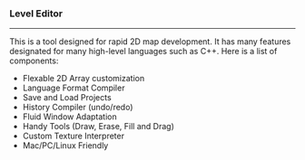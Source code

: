 ### Level Editor ###
---------------

This is a tool designed for rapid 2D map development. It has many features designated for many high-level languages such as C++. Here is a list of components:

  - Flexable 2D Array customization
  - Language Format Compiler
  - Save and Load Projects
  - History Compiler (undo/redo)
  - Fluid Window Adaptation
  - Handy Tools (Draw, Erase, Fill and Drag)
  - Custom Texture Interpreter
  - Mac/PC/Linux Friendly